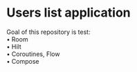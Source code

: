 # Users list application

Goal of this repository is test:  
• Room  
• Hilt  
• Coroutines, Flow  
• Compose  
